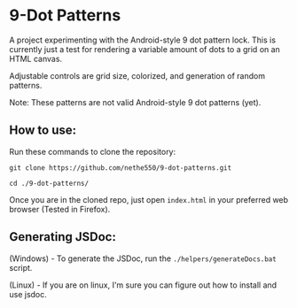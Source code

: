 # 9-Dot Patterns
A project experimenting with the Android-style 9 dot pattern lock.
This is currently just a test for rendering a variable amount of dots to a grid on an HTML canvas.

Adjustable controls are grid size, colorized, and generation of random patterns.

Note: These patterns are not valid Android-style 9 dot patterns (yet).

## How to use:
Run these commands to clone the repository:
```shell
git clone https://github.com/nethe550/9-dot-patterns.git

cd ./9-dot-patterns/
```

Once you are in the cloned repo, just open `index.html` in your preferred web browser (Tested in Firefox).

## Generating JSDoc:
(Windows) - To generate the JSDoc, run the `./helpers/generateDocs.bat` script.

(Linux) - If you are on linux, I'm sure you can figure out how to install and use jsdoc.
